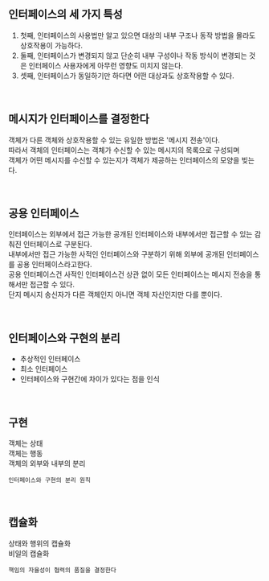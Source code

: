 ## 인터페이스의 세 가지 특성

1. 첫째, 인터페이스의 사용법만 알고 있으면 대상의 내부 구조나 동작 방법을 몰라도 상호작용이 가능하다.
2. 둘째, 인터페이스가 변경되지 않고 단순히 내부 구성이나 작동 방식이 변경되는 것은 인터페이스 사용자에게 아무런 영향도 미치지 않는다.
3. 셋째, 인터페이스가 동일하기만 하다면 어떤 대상과도 상호작용할 수 있다.

<br/>

## 메시지가 인터페이스를 결정한다

객체가 다른 객체와 상호작용할 수 있는 유일한 방법은 '메시지 전송'이다.  
따라서 객체의 인터페이스는 객체가 수신할 수 있는 메시지의 목록으로 구성되며  
객체가 어떤 메시지를 수신할 수 있는지가 객체가 제공하는 인터페이스의 모양을 빚는다.

<br/>

## 공용 인터페이스

인터페이스는 외부에서 접근 가능한 공개된 인터페이스와 내부에서만 접근할 수 있는 감춰진 인터페이스로 구분된다.  
내부에서만 접근 가능한 사적인 인터페이스와 구분하기 위해 외부에 공개된 인터페이스를 공용 인터페이스라고한다.  
공용 인터페이스건 사적인 인터페이스건 상관 없이 모든 인터페이스는 메시지 전송을 통해서만 접근할 수 있다.  
단지 메시지 송신자가 다른 객체인지 아니면 객체 자신인지만 다를 뿐이다.

<br/>

## 인터페이스와 구현의 분리

* 추상적인 인터페이스
* 최소 인터페이스
* 인터페이스와 구현간에 차이가 있다는 점을 인식

<br/>

## 구현

객체는 상태  
객체는 행동  
객체의 외부와 내부의 분리

`인터페이스와 구현의 분리 원칙` 

<br/>

## 캡슐화

상태와 행위의 캡슐화  
비일의 캡슐화


    책임의 자율성이 협력의 품질을 결정한다